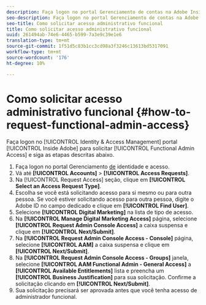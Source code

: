 ```yaml
---
description: Faça logon no portal Gerenciamento de contas na Adobe Inside para solicitar acesso administrativo funcional e siga as etapas descritas abaixo.
seo-description: Faça logon no portal Gerenciamento de contas na Adobe Inside para solicitar acesso administrativo funcional e siga as etapas descritas abaixo.
seo-title: Como solicitar acesso administrativo funcional
title: Como solicitar acesso administrativo funcional
uuid: 261494ab-74e6-4465-b599-7a3e9c39e1e6
translation-type: tm+mt
source-git-commit: 1f51d5c83b1cc3cd98a3f3246c13613bd5317091
workflow-type: tm+mt
source-wordcount: '176'
ht-degree: 10%

---
```



# Como solicitar acesso administrativo funcional {#how-to-request-functional-admin-access}

Faça logon no [!UICONTROL Identity & Access Management] portal [!UICONTROL Inside Adobe] para solicitar [!UICONTROL Functional Admin Access] e siga as etapas descritas abaixo.

<!-- request-functional-admin-access.xml -->

1. Faça logon no portal Gerenciamento [de](https://iam.corp.adobe.com) identidade e acesso.
2. Vá até **[!UICONTROL Accounts]** > **[!UICONTROL Access Requests]**.
3. Na [!UICONTROL Request Access] seção, clique em **[!UICONTROL Select an Access Request Type]**.
4. Escolha se você está solicitando acesso para si mesmo ou para outra pessoa. Se você estiver solicitando acesso para outra pessoa, digite o Adobe ID no campo dedicado e clique em **[!UICONTROL Find User]**.
5. Selecione **[!UICONTROL Digital Marketing]** na lista de tipo de acesso.
6. Na **[!UICONTROL Manage Digital Marketing Access]** página, selecione **[!UICONTROL Request Admin Console Access]** a caixa suspensa e clique em **[!UICONTROL Next/Submit]**.
7. Na **[!UICONTROL Request Admin Console Access - Console]** página, selecione **[!UICONTROL AAM]** a caixa suspensa e clique em **[!UICONTROL Next/Submit]**.
8. Na **[!UICONTROL Request Admin Console Access - Groups]** janela, selecione **[!UICONTROL AAM Functional Admin - General Access]** a **[!UICONTROL Available Entitlements]** lista e preencha um **[!UICONTROL Business Justification]** para sua solicitação. Confirme a solicitação clicando em **[!UICONTROL Next/Submit]**.
9. Sua solicitação precisará ser aprovada antes que você tenha acesso de administrador funcional.